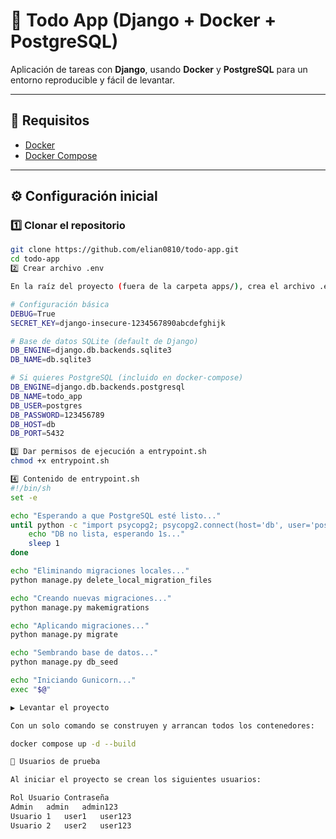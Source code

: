 # 📝 Todo App (Django + Docker + PostgreSQL)

Aplicación de tareas con **Django**, usando **Docker** y **PostgreSQL** para un entorno reproducible y fácil de levantar.

---

## 🚀 Requisitos

- [Docker](https://www.docker.com/get-started)
- [Docker Compose](https://docs.docker.com/compose/)

---

## ⚙️ Configuración inicial

### 1️⃣ Clonar el repositorio
```bash
git clone https://github.com/elian0810/todo-app.git
cd todo-app
2️⃣ Crear archivo .env

En la raíz del proyecto (fuera de la carpeta apps/), crea el archivo .env con el siguiente contenido:

# Configuración básica
DEBUG=True
SECRET_KEY=django-insecure-1234567890abcdefghijk

# Base de datos SQLite (default de Django)
DB_ENGINE=django.db.backends.sqlite3
DB_NAME=db.sqlite3

# Si quieres PostgreSQL (incluido en docker-compose)
DB_ENGINE=django.db.backends.postgresql
DB_NAME=todo_app
DB_USER=postgres
DB_PASSWORD=123456789
DB_HOST=db
DB_PORT=5432

3️⃣ Dar permisos de ejecución a entrypoint.sh
chmod +x entrypoint.sh

4️⃣ Contenido de entrypoint.sh
#!/bin/sh
set -e

echo "Esperando a que PostgreSQL esté listo..."
until python -c "import psycopg2; psycopg2.connect(host='db', user='postgres', password='123456789', dbname='todo_app')" >/dev/null 2>&1; do
    echo "DB no lista, esperando 1s..."
    sleep 1
done

echo "Eliminando migraciones locales..."
python manage.py delete_local_migration_files

echo "Creando nuevas migraciones..."
python manage.py makemigrations

echo "Aplicando migraciones..."
python manage.py migrate

echo "Sembrando base de datos..."
python manage.py db_seed

echo "Iniciando Gunicorn..."
exec "$@"

▶️ Levantar el proyecto

Con un solo comando se construyen y arrancan todos los contenedores:

docker compose up -d --build

👤 Usuarios de prueba

Al iniciar el proyecto se crean los siguientes usuarios:

Rol	Usuario	Contraseña
Admin	admin	admin123
Usuario 1	user1	user123
Usuario 2	user2	user123